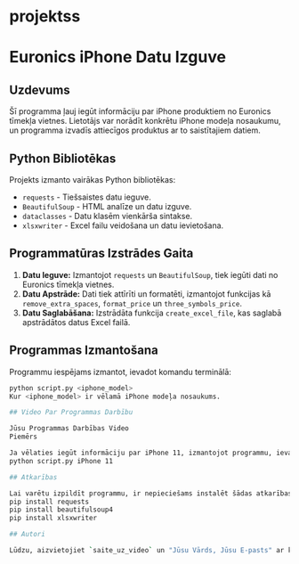 # projektss


# Euronics iPhone Datu Izguve

## Uzdevums

Šī programma ļauj iegūt informāciju par iPhone produktiem no Euronics tīmekļa vietnes. Lietotājs var norādīt konkrētu iPhone modeļa nosaukumu, un programma izvadīs attiecīgos produktus ar to saistītajiem datiem.

## Python Bibliotēkas

Projekts izmanto vairākas Python bibliotēkas:

- `requests` - Tiešsaistes datu ieguve.
- `BeautifulSoup` - HTML analīze un datu izguve.
- `dataclasses` - Datu klasēm vienkārša sintakse.
- `xlsxwriter` - Excel failu veidošana un datu ievietošana.

## Programmatūras Izstrādes Gaita

1. **Datu Ieguve:** Izmantojot `requests` un `BeautifulSoup`, tiek iegūti dati no Euronics tīmekļa vietnes.
2. **Datu Apstrāde:** Dati tiek attīrīti un formatēti, izmantojot funkcijas kā `remove_extra_spaces`, `format_price` un `three_symbols_price`.
3. **Datu Saglabāšana:** Izstrādāta funkcija `create_excel_file`, kas saglabā apstrādātos datus Excel failā.

## Programmas Izmantošana

Programmu iespējams izmantot, ievadot komandu terminālā:

```bash
python script.py <iphone_model>
Kur <iphone_model> ir vēlamā iPhone modeļa nosaukums.

## Video Par Programmas Darbību

Jūsu Programmas Darbības Video
Piemērs

Ja vēlaties iegūt informāciju par iPhone 11, izmantojot programmu, ievadiet šādu komandu:
python script.py iPhone 11

## Atkarības

Lai varētu izpildīt programmu, ir nepieciešams instalēt šādas atkarības:
pip install requests
pip install beautifulsoup4
pip install xlsxwriter

## Autori

Lūdzu, aizvietojiet `saite_uz_video` un "Jūsu Vārds, Jūsu E-pasts" ar konkrētu informāciju. Šis ir tikai pamats, un jūs varat pielāgot failu saskaņā ar jūsu vēlmēm un prasībām.

